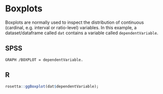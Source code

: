# Boxplots

Boxplots are normally used to inspect the distribution of continuous (cardinal, e.g. interval or ratio-level) variables. In this example, a dataset/dataframe called `dat` contains a variable called `dependentVariable`.

## SPSS

```
GRAPH /BOXPLOT = dependentVariable.
```

## R

```r
rosetta::ggBoxplot(dat$dependentVariable);
```

